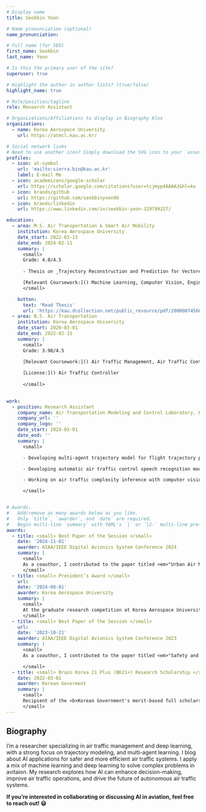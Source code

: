 ```yaml
---
# Display name
title: Seokbin Yoon

# Name pronunciation (optional)
name_pronunciation:

# Full name (for SEO)
first_name: Seokbin
last_name: Yoon

# Is this the primary user of the site?
superuser: true

# Highlight the author in author lists? (true/false)
highlight_name: true

# Role/position/tagline
role: Research Assistant

# Organizations/Affiliations to display in Biography blox
organizations:
  - name: Korea Aerospace University
    url: https://atmcl.kau.ac.kr/

# Social network links
# Need to use another icon? Simply download the SVG icon to your `assets/media/icons/` folder.
profiles:
  - icon: at-symbol
    url: 'mailto:sierra.bin@kau.ac.kr'
    label: E-mail Me
  - icon: academicons/google-scholar
    url: https://scholar.google.com/citations?user=tcjmyp4AAAAJ&hl=ko
  - icon: brands/github
    url: https://github.com/seokbinyoon96
  - icon: brands/linkedin
    url: https://www.linkedin.com/in/seokbin-yoon-329799227/

education:
  - area: M.S. Air Transportation & Smart Air Mobility
    institution: Korea Aerospace University
    date_start: 2022-03-15
    date_end: 2024-02-11
    summary: |
      <small>
      Grade: 4.0/4.5
      
      - Thesis on _Trajectory Reconstruction and Prediction for Vectored Area Navigation Arrivals_. Supervised by Dr. Keumjin Lee. 

      [Relevant Coursework:]() Machine Learning, Computer Vision, Engineering Economy, Airport Simulation, Unmanned Aircraft System
      </small>

    button:
      text: 'Read Thesis'
      url: 'https://kau.dcollection.net/public_resource/pdf/200000745665_20250312001456.pdf'
  - area: B.S. Air Transportation
    institution: Korea Aerospace University
    date_start: 2020-03-01
    date_end: 2022-02-15
    summary: |
      <small>
      Grade: 3.98/4.5

      [Relevant Coursework:]() Air Traffic Management, Air Traffic Control, Probability & Statistics, Aviation Policy, Aviation Meteorology, Flight Operation Planning & Control
      
      [License:]() Air Traffic Controller
      
      </small>
    

work:
  - position: Research Assistant
    company_name: Air Transportation Modeling and Control Laboratory, Korea Aerospace University
    company_url: ''
    company_logo: ''
    date_start: 2024-03-01
    date_end: ''
    summary: |
      <small>

      - Developing multi-agent trajectory model for flight trajectory prediction in terminal airpsace.

      - Developing automatic air traffic control speech recognition model.

      - Working on air traffic complexity inference with computer vision method.

      </small>


# Awards.
#   Add/remove as many awards below as you like.
#   Only `title`, `awarder`, and `date` are required.
#   Begin multi-line `summary` with YAML's `|` or `|2-` multi-line prefix and indent 2 spaces below.
awards:
  - title: <small> Best Paper of the Session </small>
    date: '2024-11-01'
    awarder: AIAA/IEEE Digital Avionics System Conference 2024
    summary: |
      <small>
      As a coauthor, I contributed to the paper titled <em>"Urban Air Mobility Fleet Rebalancing with Real-Time Updates on Estimated Time of Arrival"</em>, and we were horored with Best of the Session award at the <b>43<sup>rd</sup> IEEE/AIAA Digital Avionics Systems Conference (DASC 2024)</b> in San Diego, CA, USA.
      </small>
  - title: <small> President’s Award </small>
    url: 
    date: '2024-08-01'
    awarder: Korea Aerospace University
    summary: |
      <small> 
      At the graduate research competition at Korea Aerospace University, I was hornored with the President's Award for my research on developing a long short-term trajectory prediction model for urban air mobility. 
      </small>
  - title: <small> Best Paper of the Session </small>
    url:
    date: '2023-10-21'
    awarder: AIAA/IEEE Digital Avionics System Conference 2023
    summary: |
      <small>
      As a coauthor, I contributed to the paper titled <em>"Safety and Capacity Analysis Framework for Integrated UAM Operation in Airports"</em>, and we were horored with Best of the Session award at the <b>42<sup>nd</sup> IEEE/AIAA Digital Avionics Systems Conference (DASC 2023)</b> in Barcelona, Spain.   

      </small>
  - title: <small> Brain Korea 21 Plus (BK21+) Research Scholarship </small>
    date: 2022-03-01 
    awarder: Korean Goverment
    summary: |
      <small>
      Recipient of the <b>Korean Government's merit-based full scholarship</b>.
      </small>
---
```


## Biography
I’m a researcher specializing in air traffic management and deep learning, with a strong focus on trajectory modeling, and multi-agent learning. I blog about AI applications for safer and more efficient air traffic systems. I apply a mix of machine learning and deep learning to solve complex problems in avitaion. My research explores how AI can enhance decision-making, improve air traffic operations, and drive the future of autonomous air traffic systems.

<b>If you’re interested in collaborating or discussing AI in aviation, feel free to reach out! 😃</b>
